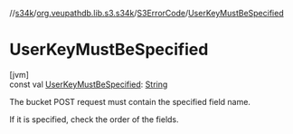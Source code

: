 //[s34k](../../../index.md)/[org.veupathdb.lib.s3.s34k](../index.md)/[S3ErrorCode](index.md)/[UserKeyMustBeSpecified](-user-key-must-be-specified.md)

# UserKeyMustBeSpecified

[jvm]\
const val [UserKeyMustBeSpecified](-user-key-must-be-specified.md): [String](https://kotlinlang.org/api/latest/jvm/stdlib/kotlin/-string/index.html)

The bucket POST request must contain the specified field name.

If it is specified, check the order of the fields.

